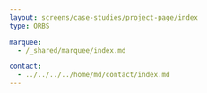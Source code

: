 ```yaml
---
layout: screens/case-studies/project-page/index
type: ORBS

marquee:
  - /_shared/marquee/index.md

contact:
  - ../../../../home/md/contact/index.md
---
```

